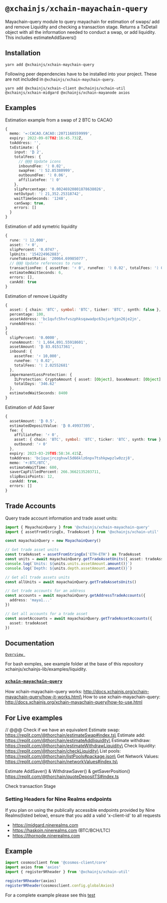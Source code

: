 # `@xchainjs/xchain-mayachain-query`

Mayachain-query module to query mayachain for estimation of swaps/ add and remove Liquidity and checking a transaction stage. 
Returns a TxDetail object with all the information needed to conduct a swap, or add liquidity. This includes estimateAddSavers()

## Installation

```
yarn add @xchainjs/xchain-maychain-query
```

Following peer dependencies have to be installed into your project. These are not included in `@xchainjs/xchain-maychain-query`.

```
yarn add @xchainjs/xchain-client @xchainjs/xchain-util @xchainjs/xchain-midgard @xchainjs/xchain-mayanode axios

```

## Examples

Estimation example from a swap of 2 BTC to CACAO

```ts
{
  memo: '=:CACAO.CACAO::2071168559999',
  expiry: 2022-09-07T02:16:45.732Z,
  toAddress: '',
  txEstimate: {
    input: '₿ 2',
    totalFees: {
      // @@@ Update icons
      inboundFee: 'ᚱ 0.02',
      swapFee: 'ᚱ 52.85380999',
      outboundFee: 'ᚱ 0.06',
      affiliateFee: 'ᚱ 0'
    },
    slipPercentage: '0.00246920801878638026',
    netOutput: 'ᚱ 21,352.25318742',
    waitTimeSeconds: '1248',
    canSwap: true,
    errors: []
  }
}
```

Estimation of add symetric liquidity
```ts
{
  rune: 'ᚱ 12,000',
  asset: '⚡ 0',
  slipPercent: '0.0747',
  lpUnits: '154224962883',
  runeToAssetRatio: '20064.69985077',
  // @@@ Update references to rune
  transactionFee: { assetFee: '⚡ 0', runeFee: 'ᚱ 0.02', totalFees: 'ᚱ 0.02' },
  estimatedWaitSeconds: 6,
  errors: [],
  canAdd: true
}
```

Estimation of remove Liquidity
```ts
{
  asset: { chain: 'BTC', symbol: 'BTC', ticker: 'BTC', synth: false },
  percentage: 100,
  assetAddress: 'bc1qufc5hvfvszphksqawadpc63ujarhjpn26je2jn',
  runeAddress: ''
}
{
  slipPercent: '0.0000',
  runeAmount: 'ᚱ 1,664,891.55918601',
  assetAmount: '₿ 83.01517361',
  inbound: {
    assetFee: '⚡ 10,000',
    runeFee: 'ᚱ 0.02',
    totalFees: 'ᚱ 2.02552681'
  },
  impermanentLossProtection: {
    ILProtection: CryptoAmount { asset: [Object], baseAmount: [Object] },
    totalDays: '346.62'
  },
  estimatedWaitSeconds: 8400
}
```

Estimation of Add Saver
```ts
{
  assetAmount: '₿ 0.5',
  estimatedDepositValue: '₿ 0.49937395',
  fee: {
    affiliateFee: '⚡ 0',
    asset: { chain: 'BTC', symbol: 'BTC', ticker: 'BTC', synth: true },
    outbound: '⚡ 0'
  },
  expiry: 2023-03-29T05:58:34.415Z,
  toAddress: 'bc1qucjrczghvwl5d66klz6npv7tshkpwpzlw0zzj8',
  memo: '+:BTC/BTC',
  estimateWaitTime: 600,
  saverCapFilledPercent: 266.3662135203711,
  slipBasisPoints: 12,
  canAdd: true,
  errors: []
}
```

## Trade Accounts

Query trade account information and trade asset units:

```ts
import { MayachainQuery } from '@xchainjs/xchain-mayachain-query'
import { assetFromStringEx, TradeAsset } from '@xchainjs/xchain-util'

const mayachainQuery = new MayachainQuery()

// Get trade asset units
const tradeAsset = assetFromStringEx('ETH~ETH') as TradeAsset
const units = await mayachainQuery.getTradeAssetUnits({ asset: tradeAsset })
console.log(`Units: ${units.units.assetAmount.amount()}`)
console.log(`Depth: ${units.depth.assetAmount.amount()}`)

// Get all trade assets units
const allUnits = await mayachainQuery.getTradeAssetsUnits()

// Get trade accounts for an address
const accounts = await mayachainQuery.getAddressTradeAccounts({ 
  address: 'maya1...' 
})

// Get all accounts for a trade asset
const assetAccounts = await mayachainQuery.getTradeAssetAccounts({ 
  asset: tradeAsset 
})
```

## Documentation

[`Overview `](https://dev.thorchain.org/thorchain-dev/xchainjs-integration-guide/query-package)

For bash exmples, see example folder at the base of this repository xchainjs/xchainjs-lib/examples/liquidity.

### [`xchain-mayachain-query`](http://docs.xchainjs.org/xchain-thorchain-query/)

How xchain-mayachain-query works: http://docs.xchainjs.org/xchain-mayachain-query/how-it-works.html\
How to use xchain-mayachain-query: http://docs.xchainjs.org/xchain-mayachain-query/how-to-use.html

## For Live examples

// @@@ Check if we have an equivalent
Estimate swap: https://replit.com/@thorchain/estimateSwap#index.ts\
Estimate add: https://replit.com/@thorchain/estimateAddliquidity\
Estimate withdraw: https://replit.com/@thorchain/estimateWithdrawLiquidity\
Check liquidity: https://replit.com/@thorchain/checkLiquidity\
List pools: https://replit.com/@thorchain/listPools#package.json\
Get Network Values: https://replit.com/@thorchain/networkValues#index.ts\

Estimate AddSaver() & WithdrawSaver() & getSaverPosition() https://replit.com/@thorchain/quoteDepositTS#index.ts

Check transaction Stage 

### Setting Headers for Nine Realms endpoints

If you plan on using the publically accessible endpoints provided by Nine Realms(listed below), ensure that you add a valid 'x-client-id' to all requests

- https://midgard.ninerealms.com
- https://haskoin.ninerealms.com (BTC/BCH/LTC)
- https://thornode.ninerealms.com

## Example

```typescript
import cosmosclient from '@cosmos-client/core'
import axios from 'axios'
import { register9Rheader } from '@xchainjs/xchain-util'

register9Rheader(axios)
register9Rheader(cosmosclient.config.globalAxios)
```

For a complete example please see this [test](https://github.com/xchainjs/xchainjs-lib/blob/master/packages/xchain-mayachain-amm/__e2e__/wallet.e2e.ts)
